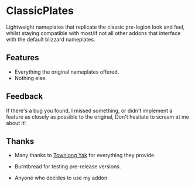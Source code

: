 # ClassicPlates
Lightweight nameplates that replicate the classic pre-legion look and feel,
whilst staying compatible with most/if not all other addons that
interface with the default blizzard nameplates.


## Features
* Everything the original nameplates offered.
* Nothing else.


## Feedback
If there's a bug you found, I missed something, or didn't implement a feature
as closely as possible to the original, Don't hesitate to scream at me about it!


## Thanks
* Many thanks to [Townlong Yak][1] for everything they provide.
* Burntbread for testing pre-release versions.
* Anyone who decides to use my addon.

  [1]: https://townlong-yak.com
